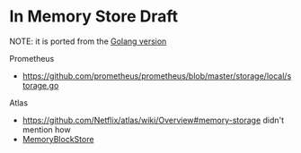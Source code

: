 # In Memory Store Draft

NOTE: it is ported from the [Golang version](https://github.com/xephonhq/tsdb-ql/blob/master/doc/spec-draft/in_memory_store.md)

Prometheus

- https://github.com/prometheus/prometheus/blob/master/storage/local/storage.go

Atlas

- https://github.com/Netflix/atlas/wiki/Overview#memory-storage didn't mention how
- [MemoryBlockStore](https://github.com/Netflix/atlas/blob/master/atlas-core/src/main/scala/com/netflix/atlas/core/db/BlockStore.scala)
